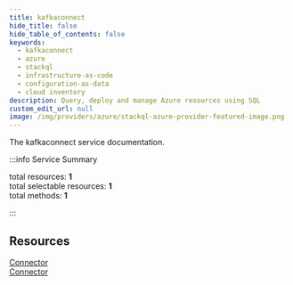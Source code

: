 ```yaml
---
title: kafkaconnect
hide_title: false
hide_table_of_contents: false
keywords:
  - kafkaconnect
  - azure
  - stackql
  - infrastructure-as-code
  - configuration-as-data
  - cloud inventory
description: Query, deploy and manage Azure resources using SQL
custom_edit_url: null
image: /img/providers/azure/stackql-azure-provider-featured-image.png
---
```


The kafkaconnect service documentation.

:::info Service Summary

<div class="row">
<div class="providerDocColumn">
<span>total resources:&nbsp;<b>1</b></span><br />
<span>total selectable resources:&nbsp;<b>1</b></span><br />
<span>total methods:&nbsp;<b>1</b></span><br />
</div>
</div>

:::

## Resources
<div class="row">
<div class="providerDocColumn">
<a href="/providers/azure/kafkaconnect/Connector/">Connector</a>
</div>
<div class="providerDocColumn">
<a href="/providers/azure/kafkaconnect/Connector/">Connector</a>
</div>
</div>